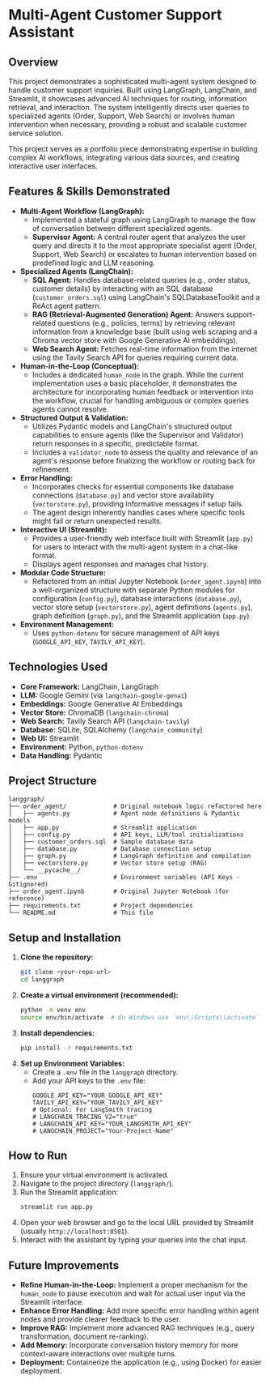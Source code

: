 # Multi-Agent Customer Support Assistant

## Overview

This project demonstrates a sophisticated multi-agent system designed to handle customer support inquiries. Built using LangGraph, LangChain, and Streamlit, it showcases advanced AI techniques for routing, information retrieval, and interaction. The system intelligently directs user queries to specialized agents (Order, Support, Web Search) or involves human intervention when necessary, providing a robust and scalable customer service solution.

This project serves as a portfolio piece demonstrating expertise in building complex AI workflows, integrating various data sources, and creating interactive user interfaces.

## Features & Skills Demonstrated

*   **Multi-Agent Workflow (LangGraph):**
    *   Implemented a stateful graph using LangGraph to manage the flow of conversation between different specialized agents.
    *   **Supervisor Agent:** A central router agent that analyzes the user query and directs it to the most appropriate specialist agent (Order, Support, Web Search) or escalates to human intervention based on predefined logic and LLM reasoning.
*   **Specialized Agents (LangChain):**
    *   **SQL Agent:** Handles database-related queries (e.g., order status, customer details) by interacting with an SQL database (`customer_orders.sql`) using LangChain's SQLDatabaseToolkit and a ReAct agent pattern.
    *   **RAG (Retrieval-Augmented Generation) Agent:** Answers support-related questions (e.g., policies, terms) by retrieving relevant information from a knowledge base (built using web scraping and a Chroma vector store with Google Generative AI embeddings).
    *   **Web Search Agent:** Fetches real-time information from the internet using the Tavily Search API for queries requiring current data.
*   **Human-in-the-Loop (Conceptual):**
    *   Includes a dedicated `human_node` in the graph. While the current implementation uses a basic placeholder, it demonstrates the architecture for incorporating human feedback or intervention into the workflow, crucial for handling ambiguous or complex queries agents cannot resolve.
*   **Structured Output & Validation:**
    *   Utilizes Pydantic models and LangChain's structured output capabilities to ensure agents (like the Supervisor and Validator) return responses in a specific, predictable format.
    *   Includes a `validator_node` to assess the quality and relevance of an agent's response before finalizing the workflow or routing back for refinement.
*   **Error Handling:**
    *   Incorporates checks for essential components like database connections (`database.py`) and vector store availability (`vectorstore.py`), providing informative messages if setup fails.
    *   The agent design inherently handles cases where specific tools might fail or return unexpected results.
*   **Interactive UI (Streamlit):**
    *   Provides a user-friendly web interface built with Streamlit (`app.py`) for users to interact with the multi-agent system in a chat-like format.
    *   Displays agent responses and manages chat history.
*   **Modular Code Structure:**
    *   Refactored from an initial Jupyter Notebook (`order_agent.ipynb`) into a well-organized structure with separate Python modules for configuration (`config.py`), database interactions (`database.py`), vector store setup (`vectorstore.py`), agent definitions (`agents.py`), graph definition (`graph.py`), and the Streamlit application (`app.py`).
*   **Environment Management:**
    *   Uses `python-dotenv` for secure management of API keys (`GOOGLE_API_KEY`, `TAVILY_API_KEY`).

## Technologies Used

*   **Core Framework:** LangChain, LangGraph
*   **LLM:** Google Gemini (via `langchain-google-genai`)
*   **Embeddings:** Google Generative AI Embeddings
*   **Vector Store:** ChromaDB (`langchain-chroma`)
*   **Web Search:** Tavily Search API (`langchain-tavily`)
*   **Database:** SQLite, SQLAlchemy (`langchain_community`)
*   **Web UI:** Streamlit
*   **Environment:** Python, `python-dotenv`
*   **Data Handling:** Pydantic

## Project Structure

```
langgraph/
├── order_agent/             # Original notebook logic refactored here
│   ├── agents.py            # Agent node definitions & Pydantic models
│   ├── app.py               # Streamlit application
│   ├── config.py            # API keys, LLM/tool initializations
│   ├── customer_orders.sql  # Sample database data
│   ├── database.py          # Database connection setup
│   ├── graph.py             # LangGraph definition and compilation
│   ├── vectorstore.py       # Vector store setup (RAG)
│   └── __pycache__/
├── .env                     # Environment variables (API Keys - Gitignored)
├── order_agent.ipynb        # Original Jupyter Notebook (for reference)
├── requirements.txt         # Project dependencies
└── README.md                # This file
```

## Setup and Installation

1.  **Clone the repository:**
    ```bash
    git clone <your-repo-url>
    cd langgraph
    ```
2.  **Create a virtual environment (recommended):**
    ```bash
    python -m venv env
    source env/bin/activate  # On Windows use `env\\Scripts\\activate`
    ```
3.  **Install dependencies:**
    ```bash
    pip install -r requirements.txt
    ```
4.  **Set up Environment Variables:**
    *   Create a `.env` file in the `langgraph` directory.
    *   Add your API keys to the `.env` file:
        ```dotenv
        GOOGLE_API_KEY="YOUR_GOOGLE_API_KEY"
        TAVILY_API_KEY="YOUR_TAVILY_API_KEY"
        # Optional: For LangSmith tracing
        # LANGCHAIN_TRACING_V2="true"
        # LANGCHAIN_API_KEY="YOUR_LANGSMITH_API_KEY"
        # LANGCHAIN_PROJECT="Your-Project-Name"
        ```

## How to Run

1.  Ensure your virtual environment is activated.
2.  Navigate to the project directory (`langgraph/`).
3.  Run the Streamlit application:
    ```bash
    streamlit run app.py
    ```
4.  Open your web browser and go to the local URL provided by Streamlit (usually `http://localhost:8501`).
5.  Interact with the assistant by typing your queries into the chat input.

## Future Improvements

*   **Refine Human-in-the-Loop:** Implement a proper mechanism for the `human_node` to pause execution and wait for actual user input via the Streamlit interface.
*   **Enhance Error Handling:** Add more specific error handling within agent nodes and provide clearer feedback to the user.
*   **Improve RAG:** Implement more advanced RAG techniques (e.g., query transformation, document re-ranking).
*   **Add Memory:** Incorporate conversation history memory for more context-aware interactions over multiple turns.
*   **Deployment:** Containerize the application (e.g., using Docker) for easier deployment.
